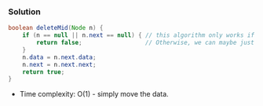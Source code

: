 ### Solution

```java
boolean deleteMid(Node n) {
    if (n == null || n.next == null) { // this algorithm only works if we are deleting an element that's not the last element.
        return false;                  // Otherwise, we can maybe just mark that last element as a "Dummy", according to textbook.
    }
    n.data = n.next.data;
    n.next = n.next.next;
    return true;
}
```

- Time complexity: O(1) - simply move the data.
